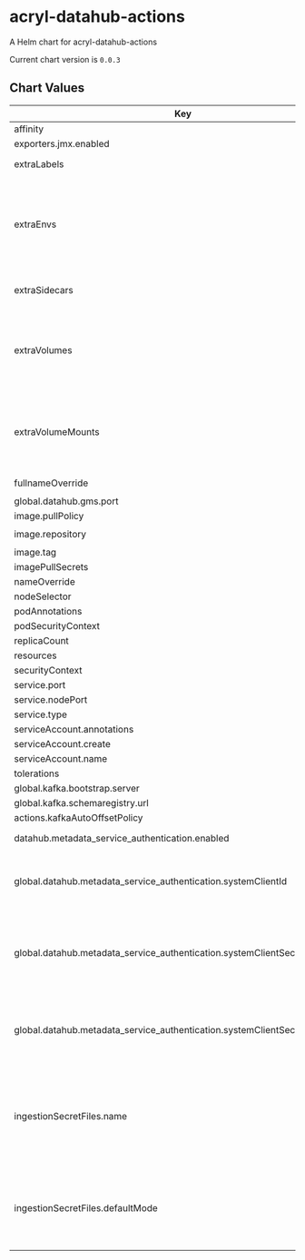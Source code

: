 acryl-datahub-actions
================
A Helm chart for acryl-datahub-actions

Current chart version is `0.0.3`

## Chart Values

| Key                                                                         | Type                                                                                              | Default                       | Description                                                                                                                                                                                                                                  |
|-----------------------------------------------------------------------------|---------------------------------------------------------------------------------------------------|-------------------------------|----------------------------------------------------------------------------------------------------------------------------------------------------------------------------------------------------------------------------------------------|
| affinity                                                                    | object                                                                                            | `{}`                          |                                                                                                                                                                                                                                              |
| exporters.jmx.enabled                                                       | boolean                                                                                           | false                         |                                                                                                                                                                                                                                              |
| extraLabels                                                                 | object                                                                                            | `{}`                          | Extra labels for deployment configuration                                                                                                                                                                                                    |
| extraEnvs                                                                   | Extra [environment variables][] which will be appended to the `env:` definition for the container | `[]`                          |
| extraSidecars                                                               | list                                                                                              | `[]`                          | Add additional sidecar containers to the deployment pod(s)                                                                                                                                                                                   |
| extraVolumes                                                                | Templatable string of additional `volumes` to be passed to the `tpl` function                     | ""                            |
| extraVolumeMounts                                                           | Templatable string of additional `volumeMounts` to be passed to the `tpl` function                | ""                            |
| fullnameOverride                                                            | string                                                                                            | `"acryl-datahub-actions"`     |                                                                                                                                                                                                                                              |
| global.datahub.gms.port                                                     | string                                                                                            | `"8080"`                      |                                                                                                                                                                                                                                              |
| image.pullPolicy                                                            | string                                                                                            | `"IfNotPresent"`              |                                                                                                                                                                                                                                              |
| image.repository                                                            | string                                                                                            | `"acryldata/datahub-actions"` |                                                                                                                                                                                                                                              |
| image.tag                                                                   | string                                                                                            | `"v0.0.6"`                    |                                                                                                                                                                                                                                              |
| imagePullSecrets                                                            | list                                                                                              | `[]`                          |                                                                                                                                                                                                                                              |
| nameOverride                                                                | string                                                                                            | `""`                          |                                                                                                                                                                                                                                              |
| nodeSelector                                                                | object                                                                                            | `{}`                          |                                                                                                                                                                                                                                              |
| podAnnotations                                                              | object                                                                                            | `{}`                          |                                                                                                                                                                                                                                              |
| podSecurityContext                                                          | object                                                                                            | `{}`                          |                                                                                                                                                                                                                                              |
| replicaCount                                                                | int                                                                                               | `1`                           |                                                                                                                                                                                                                                              |
| resources                                                                   | object                                                                                            | `{}`                          |                                                                                                                                                                                                                                              |
| securityContext                                                             | object                                                                                            | `{}`                          |                                                                                                                                                                                                                                              |
| service.port                                                                | int                                                                                               | `9093`                        |                                                                                                                                                                                                                                              |
| service.nodePort                                                            | int                                                                                               | `""`                          |                                                                                                                                                                                                                                              |
| service.type                                                                | string                                                                                            | `"ClusterIP"`                 |                                                                                                                                                                                                                                              |
| serviceAccount.annotations                                                  | object                                                                                            | `{}`                          |                                                                                                                                                                                                                                              |
| serviceAccount.create                                                       | bool                                                                                              | `false`                       |                                                                                                                                                                                                                                              |
| serviceAccount.name                                                         | string                                                                                            | `nil`                         |                                                                                                                                                                                                                                              |
| tolerations                                                                 | list                                                                                              | `[]`                          |                                                                                                                                                                                                                                              |
| global.kafka.bootstrap.server                                               | string                                                                                            | `nil`                         |                                                                                                                                                                                                                                              |
| global.kafka.schemaregistry.url                                             | string                                                                                            | `nil`                         |                                                                                                                                                                                                                                              |
| actions.kafkaAutoOffsetPolicy                                               | string                                                                                            | `"latest"`                    |                                                                                                                                                                                                                                              |
| datahub.metadata_service_authentication.enabled                             | bool                                                                                              | `true`                        | Whether Metadata Service Authentication is enabled.                                                                                                                                                                                          |
| global.datahub.metadata_service_authentication.systemClientId               | string                                                                                            | `"__datahub_system"`          | The internal system id that is used to communicate with DataHub GMS. Required if metadata_service_authentication is 'true'.                                                                                                                  |
| global.datahub.metadata_service_authentication.systemClientSecret.secretRef | string                                                                                            | `nil`                         | The reference to a secret containing the internal system secret that is used to communicate with DataHub GMS. Required if metadata_service_authentication is 'true'.                                                                         |
| global.datahub.metadata_service_authentication.systemClientSecret.secretKey | string                                                                                            | `nil`                         | The key of a secret containing the internal system secret that is used to communicate with DataHub GMS. Required if metadata_service_authentication is 'true'.                                                                               |
| ingestionSecretFiles.name                                                   | string                                                                                            | `""`                          | Name of the k8s secret that holds any secret files (e.g., SSL certificates and private keys) that are used in your ingestion recipes. The keys in the secret will be mounted as individual files under `/etc/datahub/ingestion-secret-files` |
| ingestionSecretFiles.defaultMode                                            | string                                                                                            | `""`                          | The permission mode for the volume that mounts k8s secret under `/etc/datahub/ingestion-secret-files`, default value is 0444 which allows read access by owner, group, and other users                                                       |
